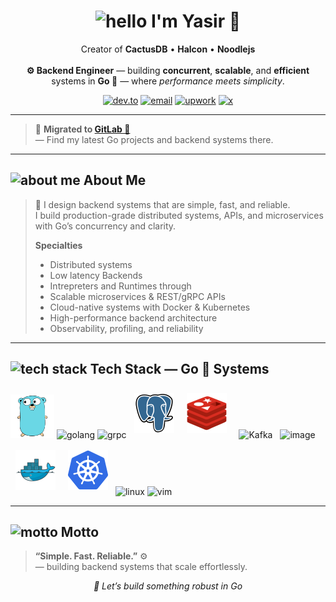 <!-- Profile Header -->
<h1 align="center">
  <img src="https://media.tenor.com/Yj4grvIBitkAAAAM/jake-is.gif" height="60" width="60" alt="hello"/>  
   I'm <strong>Yasir</strong> 👋  
</h1>

<p align="center">
  Creator of <b>CactusDB</b> • <b>Halcon</b> • <b>Noodlejs</b>  
  <br/><br/>
  <strong>⚙️ Backend Engineer</strong> — building <strong>concurrent</strong>, <strong>scalable</strong>, and <strong>efficient</strong> systems in  
  <strong>Go 🐹</strong> — where <em>performance meets simplicity</em>.
</p>

<p align="center">
  <a href="https://dev.to/mr_yasir"><img src="https://img.shields.io/badge/Blog-dev.to-blue?style=flat-square&logo=dev.to" alt="dev.to"/></a>
  <a href="mailto:helloyasir@proton.me"><img src="https://img.shields.io/badge/Email-ProtonMail-purple?style=flat-square&logo=protonmail" alt="email"/></a>
  <a href="https://www.upwork.com/freelancers/~0134f4c054f96f8850"><img src="https://img.shields.io/badge/Upwork-Hire%20Me-success?style=flat-square&logo=upwork" alt="upwork"/></a>
  <a href="https://x.com/myasirdev"><img src="https://img.shields.io/badge/X-@myasirdev-1DA1F2?style=flat-square&logo=x" alt="x"/></a>
</p>

---

> 🚀 **Migrated to [GitLab 🔗](http://gitlab.com/yasirdevloper9)**  
> — Find my latest Go projects and backend systems there.

---

## <img src="https://i.pinimg.com/originals/ba/dc/74/badc74ced38f8aa000d067a72d2f0465.gif" height="52" alt="about me" /> About Me

> 🧩 I design backend systems that are simple, fast, and reliable.  
> I build production-grade distributed systems, APIs, and microservices with Go’s concurrency and clarity.
>
> **Specialties**
> - Distributed systems
> - Low latency Backends
> - Intrepreters and Runtimes through  
> - Scalable microservices & REST/gRPC APIs  
> - Cloud-native systems with Docker & Kubernetes  
> - High-performance backend architecture  
> - Observability, profiling, and reliability  

---

## <img src="https://i.pinimg.com/originals/95/f2/43/95f24363e310d115b83d8993aab903e6.gif" height="60" alt="tech stack" /> Tech Stack — Go 🐹 Systems

<p align="left">

  <!-- Go -->
  <img width="70" height="70" alt="golang" src="https://raw.githubusercontent.com/devicons/devicon/master/icons/go/go-original.svg" />

  <!-- Gin-Gonic -->
  <img width="70" height="70" alt="golang" src="https://avatars.githubusercontent.com/u/7894478?s=200&v=4" />


  <!-- gRPC -->
  <img width="65" height="65" alt="grpc" src="https://github.com/user-attachments/assets/0e937586-aada-4a5a-b243-0e13a03634f5" />

  <!-- PostgreSQL -->
  <img src="https://raw.githubusercontent.com/devicons/devicon/master/icons/postgresql/postgresql-original.svg" alt="PostgreSQL" width="64" height="64" style="margin:8px"/>

  <!-- Redis -->
  <img src="https://raw.githubusercontent.com/devicons/devicon/master/icons/redis/redis-original.svg" alt="Redis" width="64" height="64" style="margin:8px"/>

  <!-- Kafka -->
  <img src="https://cdn.worldvectorlogo.com/logos/kafka.svg" alt="Kafka" width="64" height="64" style="margin:8px"/>
 <!-- RabbitMq -->
<img width="50" height="50" alt="image" src="https://github.com/user-attachments/assets/201dc03a-fb6b-458d-9b14-c22a082fca3d" />
  <!-- Docker -->
  <img src="https://raw.githubusercontent.com/devicons/devicon/master/icons/docker/docker-original.svg" alt="Docker" width="64" height="64" style="margin:8px"/>

  <!-- Kubernetes -->
  <img src="https://raw.githubusercontent.com/devicons/devicon/master/icons/kubernetes/kubernetes-plain.svg" alt="Kubernetes" width="64" height="64" style="margin:8px"/>

  <!-- Linux -->
  <img width="65" height="65" alt="linux" src="https://github.com/user-attachments/assets/56c24149-d559-49d4-afed-1395908a28ba" />

  <!-- Vim -->
  <img width="65" height="65" alt="vim" src="https://github.com/user-attachments/assets/f46bacc6-e530-48bf-a9cd-9bceaed065cc" />

</p>

---

## <img src="https://upload.wikimedia.org/wikipedia/commons/3/3e/Flickering_cursor.gif" height="24" alt="motto" /> Motto

> **“Simple. Fast. Reliable.”** ⚙️  
> — building backend systems that scale effortlessly.

<p align="center">
  <i>💬 Let’s build something robust in Go</i>
</p>

